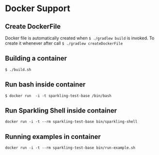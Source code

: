 # Docker Support

## Create DockerFile

Docker file is automatically created when ```$ ./gradlew build``` is invoked.
To create it whenever after call ```$ ./gradlew createDockerFile```

## Building a container

```
$ ./build.sh
```

## Run bash inside container

```
$ docker run  -i -t sparkling-test-base /bin/bash
```

## Run Sparkling Shell inside container

```
docker run -i -t --rm sparkling-test-base bin/sparkling-shell 
```

## Running examples in container

```
docker run -i -t --rm sparkling-test-base bin/run-example.sh
```
